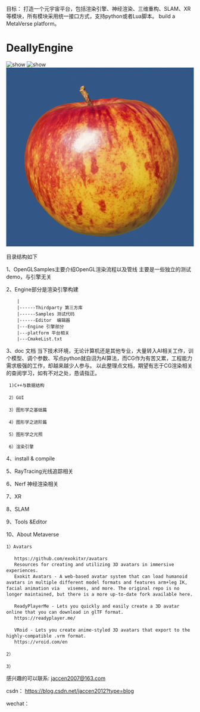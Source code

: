 目标：
  打造一个元宇宙平台，包括渲染引擎、神经渲染、三维重构、SLAM、XR等模块，所有模块采用统一接口方式，支持python或者Lua脚本。
  build a MetaVerse platform。
# DeallyEngine
<img src="https://github.com/jaccen/DeallyEngine/blob/master/DeallyEngine/%E6%B8%B2%E6%9F%93%E5%BC%95%E6%93%8EBS.gif" alt="show" />

<img src="https://github.com/jaccen/DeallyEngine/blob/master/DeallyEngine/apple.gif" alt="show" />
<img src="https://github.com/jaccen/DeallyEngine/blob/master/DeallyEngine/apple.png" alt="show" />


目录结构如下

1、OpenGLSamples主要介绍OpenGL渲染流程以及管线
      主要是一些独立的测试demo，与引擎无关

2、Engine部分是渲染引擎构建 
        
        |
        |------Thirdparty 第三方库
        |------Samples 测试代码
        |------Editor  编辑器
        |---Engine 引擎部分
        |---platform 平台相关
        |---CmakeList.txt 

3、doc 文档
      当下技术环境，无论计算机还是其他专业，大量转入AI相关工作，训个模型、调个参数、写点python就自诩为AI算法，而CG作为有苦又累，工程能力需求极强的工作，却越来越少人参与。
  以此整理点文档，期望有志于CG渲染相关的查阅学习，如有不对之处，恳请指正。
  
     1)C++与数据结构
     
     2）GUI
     
     3）图形学之基础篇
     
     4）图形学之进阶篇
     
     5）图形学之光照
     
     6）渲染引擎
     

4、install & compile
   

5、RayTracing光线追踪相关


6、Nerf  神经渲染相关

7、XR

8、SLAM

9、Tools &Editor

10、About Metaverse 

    1）Avatars
       
       https://github.com/exokitxr/avatars
       Resources for creating and utilizing 3D avatars in immersive experiences.
       Exokit Avatars - A web-based avatar system that can load humanoid avatars in multiple different model formats and features arm+leg IK, facial animation via   visemes, and more. The original repo is no longer maintained, but there is a more up-to-date fork available here.
       
       ReadyPlayerMe - Lets you quickly and easily create a 3D avatar online that you can download in glTF format.
       https://readyplayer.me/
       
       VRoid - Lets you create anime-styled 3D avatars that export to the highly-compatible .vrm format.
       https://vroid.com/en
       
    2）
    
    3）

感兴趣的可以联系: jaccen2007@163.com

csdn： https://blog.csdn.net/jaccen2012?type=blog

wechat： 
